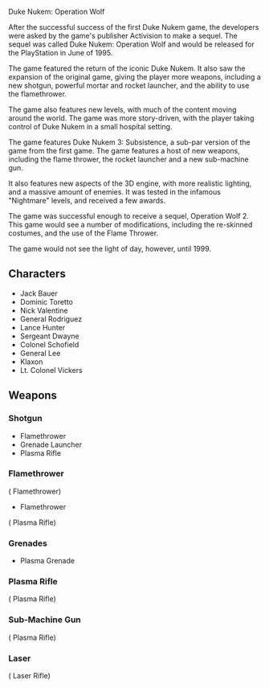 Duke Nukem: Operation Wolf

After the successful success of the first Duke Nukem game, the developers were asked by the game's publisher Activision to make a sequel. The sequel was called Duke Nukem: Operation Wolf and would be released for the PlayStation in June of 1995.

The game featured the return of the iconic Duke Nukem. It also saw the expansion of the original game, giving the player more weapons, including a new shotgun, powerful mortar and rocket launcher, and the ability to use the flamethrower.

The game also features new levels, with much of the content moving around the world. The game was more story-driven, with the player taking control of Duke Nukem in a small hospital setting.

The game features Duke Nukem 3: Subsistence, a sub-par version of the game from the first game. The game features a host of new weapons, including the flame thrower, the rocket launcher and a new sub-machine gun.

It also features new aspects of the 3D engine, with more realistic lighting, and a massive amount of enemies. It was tested in the infamous "Nightmare" levels, and received a few awards.

The game was successful enough to receive a sequel, Operation Wolf 2. This game would see a number of modifications, including the re-skinned costumes, and the use of the Flame Thrower.

The game would not see the light of day, however, until 1999.

## Characters

*   Jack Bauer
*   Dominic Toretto
*   Nick Valentine
*   General Rodriguez
*   Lance Hunter
*   Sergeant Dwayne
*   Colonel Schofield
*   General Lee
*   Klaxon
*   Lt. Colonel Vickers



## Weapons

### Shotgun

*   Flamethrower
*   Grenade Launcher
*   Plasma Rifle

### Flamethrower

(   Flamethrower)

*   Flamethrower

(   Plasma Rifle)

### Grenades

*   Plasma Grenade

### Plasma Rifle

(   Plasma Rifle)

### Sub-Machine Gun

(   Plasma Rifle)

### Laser

(   Laser Rifle)